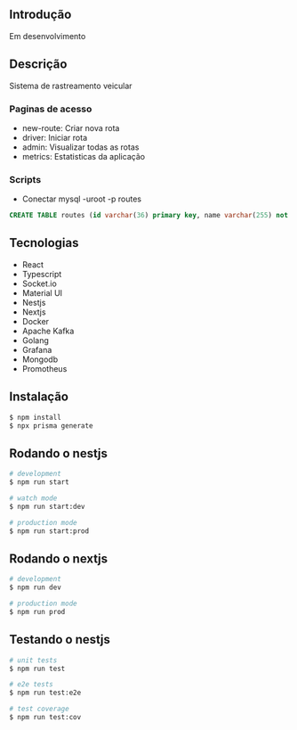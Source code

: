 ## Introdução

Em desenvolvimento

## Descrição

Sistema de rastreamento veicular

### Paginas de acesso

- new-route: Criar nova rota
- driver: Iniciar rota
- admin: Visualizar todas as rotas
- metrics: Estatisticas da aplicação

### Scripts

- Conectar mysql -uroot -p routes

```sql
CREATE TABLE routes (id varchar(36) primary key, name varchar(255) not null, distance float not null, status varchar(255) not null, freight_price float, started_at datetime, finished_at datetime);
```

## Tecnologias

- React
- Typescript
- Socket.io
- Material UI
- Nestjs
- Nextjs
- Docker
- Apache Kafka
- Golang
- Grafana
- Mongodb
- Promotheus

## Instalação

```bash
$ npm install
$ npx prisma generate
```

## Rodando o nestjs

```bash
# development
$ npm run start

# watch mode
$ npm run start:dev

# production mode
$ npm run start:prod
```

## Rodando o nextjs

```bash
# development
$ npm run dev

# production mode
$ npm run prod
```

## Testando o nestjs

```bash
# unit tests
$ npm run test

# e2e tests
$ npm run test:e2e

# test coverage
$ npm run test:cov
```
